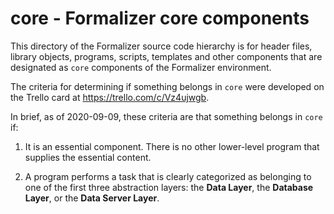# core - Formalizer core components

This directory of the Formalizer source code hierarchy is for header files, library objects, programs, scripts, templates and other components that are designated as `core` components of the Formalizer environment.

The criteria for determining if something belongs in `core` were developed on the Trello card at https://trello.com/c/Vz4ujwgb.

In brief, as of 2020-09-09, these criteria are that something belongs in `core` if:

1. It is an essential component. There is no other lower-level program that supplies the essential content.

2. A program performs a task that is clearly categorized as belonging to one of the first three abstraction layers: the **Data Layer**, the **Database Layer**, or the **Data Server Layer**.
